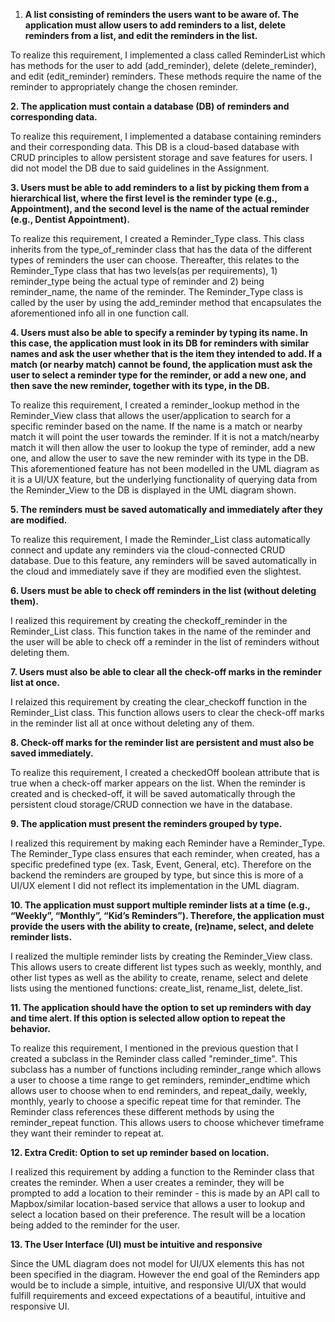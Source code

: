 
1. **A list consisting of reminders the users want to be aware of. The application must allow users to add reminders to a list, delete reminders from a list, and edit the reminders in the list.**

To realize this requirement, I implemented a class called ReminderList which has methods for the user to add (add_reminder), delete (delete_reminder), and edit (edit_reminder) reminders.
These methods require the name of the reminder to appropriately change the chosen reminder.

**2. The application must contain a database (DB) of reminders and corresponding data.**

To realize this requirement, I implemented a database containing reminders and their corresponding data. This DB is a cloud-based database with CRUD principles to allow persistent storage and save features for users. I did not model the DB due to said guidelines in the Assignment.

**3. Users must be able to add reminders to a list by picking them from a hierarchical list, where the first level is the reminder type (e.g., Appointment), and the second level is the name of the actual reminder (e.g., Dentist Appointment).**

To realize this requirement, I created a Reminder_Type class. This class inherits from the type_of_reminder class that has the data of the different types of reminders the user can choose. Thereafter, this relates to the Reminder_Type class that has two levels(as per requirements), 1) reminder_type being the actual type of reminder and
2) being reminder_name, the name of the reminder. The Reminder_Type class is called by the user by using the add_reminder method that encapsulates the aforementioned info all in one function call.

**4. Users must also be able to specify a reminder by typing its name. In this case, the application must look in its DB for reminders with similar names and ask the user whether that is the item they intended to add. If a match (or nearby match) cannot be
found, the application must ask the user to select a reminder type for the reminder, or add a new one, and then save the new reminder, together with its type, in the DB.**

To realize this requirement, I created a reminder_lookup method in the Reminder_View class that allows the user/application to search for a specific reminder based on the name. If the name is a match or nearby match it will point the user towards the reminder. If
it is not a match/nearby match it will then allow the user to lookup the type of reminder, add a new one, and allow the user to save the new reminder with its type in the DB. This aforementioned feature has not been modelled in the UML diagram as it is a UI/UX feature, but the underlying functionality of querying data from the Reminder_View to the DB is displayed in the UML diagram shown.

**5. The reminders must be saved automatically and immediately after they are modified.**

To realize this requirement, I made the Reminder_List class automatically connect and update any reminders via the cloud-connected CRUD database. Due to this feature, any reminders will be saved automatically in the cloud and immediately save if they are modified even the slightest.

**6. Users must be able to check off reminders in the list (without deleting them).**

I realized this requirement by creating the checkoff_reminder in the Reminder_List class. This function takes in the name of the reminder and the user will be able to check off a reminder in the list of reminders without deleting them.

**7. Users must also be able to clear all the check-off marks in the reminder list at once.**

I relaized this requirement by creating the clear_checkoff function in the Reminder_List class. This function allows users to clear the check-off marks in the reminder list all at once without deleting any of them.

**8. Check-off marks for the reminder list are persistent and must also be saved immediately.**

To realize this requirement, I created a checkedOff boolean attribute that is true when a check-off marker appears on the list. When the reminder is created and is checked-off, it will be saved automatically through the persistent cloud storage/CRUD connection we have in the database.

**9. The application must present the reminders grouped by type.**

I realized this requirement by making each Reminder have a Reminder_Type. The Reminder_Type class ensures that each reminder, when created, has a specific predefined type (ex. Task, Event, General, etc). Therefore on the backend the reminders are grouped by type, but since this is more of a UI/UX element I did not reflect its implementation in the UML diagram.

**10. The application must support multiple reminder lists at a time (e.g., “Weekly”, “Monthly”, “Kid’s Reminders”). 
Therefore, the application must provide the users with the ability to create, (re)name, select, and delete reminder lists.**

I realized the multiple reminder lists by creating the Reminder_View class. This allows users to create different list types such as weekly, monthly, and other list types as well as the ability to create, rename, select and delete lists using the mentioned functions: create_list, rename_list, delete_list.

**11. The application should have the option to set up reminders with day and time alert. If this
option is selected allow option to repeat the behavior.**

To realize this requirement, I mentioned in the previous question that I created a subclass in the Reminder class called "reminder_time". This subclass has a number of functions including reminder_range which allows a user to choose a time range to get reminders, reminder_endtime which allows user to choose when to end reminders, and repeat_daily, weekly, monthly, yearly to choose a specific repeat time for that reminder. The Reminder class references these different methods by using the reminder_repeat function. This allows users to choose whichever timeframe they want their reminder to repeat at.

**12. Extra Credit: Option to set up reminder based on location.**

I realized this requirement by adding a function to the Reminder class that creates the reminder. When a user creates a reminder, they will be prompted to add a location to their reminder - this is made by an API call to Mapbox/similar location-based service that allows a user to lookup and select a location based on their preference. The result will be a location being added to the reminder for the user.

**13. The User Interface (UI) must be intuitive and responsive**

Since the UML diagram does not model for UI/UX elements this has not been specified in the diagram. However the end goal of the Reminders app would be to include a simple, intuitive, and responsive UI/UX that would fulfill requirements and exceed expectations of a beautiful, intuitive and responsive UI.